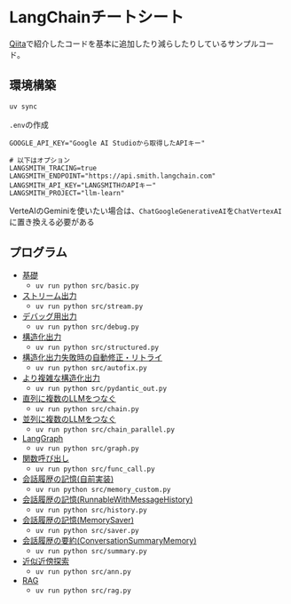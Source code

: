 # LangChainチートシート
[Qiita](https://qiita.com/birdwatcher/items/b5cc66ce59095dee5625)で紹介したコードを基本に追加したり減らしたりしているサンプルコード。

## 環境構築
```sh
uv sync
```

`.env`の作成
```
GOOGLE_API_KEY="Google AI Studioから取得したAPIキー"

# 以下はオプション
LANGSMITH_TRACING=true
LANGSMITH_ENDPOINT="https://api.smith.langchain.com"
LANGSMITH_API_KEY="LANGSMITHのAPIキー"
LANGSMITH_PROJECT="llm-learn"
```
VerteAIのGeminiを使いたい場合は、`ChatGoogleGenerativeAI`を`ChatVertexAI`に置き換える必要がある

## プログラム
- [基礎](src/basic.py)
    - `uv run python src/basic.py`
- [ストリーム出力](src/stream.py) 
    - `uv run python src/stream.py`
- [デバッグ用出力](src/debug.py)
    - `uv run python src/debug.py`
- [構造化出力](src/structured.py)
    - `uv run python src/structured.py`
- [構造化出力失敗時の自動修正・リトライ](src/autofix.py) 
    - `uv run python src/autofix.py`
- [より複雑な構造化出力](src/pydantic_out.py)
    - `uv run python src/pydantic_out.py`
- [直列に複数のLLMをつなぐ](src/chain.py)
    - `uv run python src/chain.py`
- [並列に複数のLLMをつなぐ](src/chain_parallel.py)
    - `uv run python src/chain_parallel.py`
- [LangGraph](src/graph.py)
    - `uv run python src/graph.py`
- [関数呼び出し](src/func_call.py)
    - `uv run python src/func_call.py`
- [会話履歴の記憶(自前実装)](src/memory_custom.py)
    - `uv run python src/memory_custom.py`
- [会話履歴の記憶(RunnableWithMessageHistory)](src/history.py)
    - `uv run python src/history.py`
- [会話履歴の記憶(MemorySaver)](src/saver.py)
    - `uv run python src/saver.py`
- [会話履歴の要約(ConversationSummaryMemory)](src/summary.py)
    - `uv run python src/summary.py`
- [近似近傍探索](src/ann.py)
    - `uv run python src/ann.py`
- [RAG](src/rag.py)
    - `uv run python src/rag.py`
